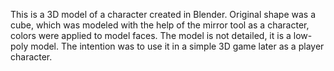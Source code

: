 This is a 3D model of a character created in Blender.
Original shape was a cube, which was modeled with the help of the mirror tool as a character, colors were applied to model faces.
The model is not detailed, it is a low-poly model.
The intention was to use it in a simple 3D game later as a player character.
